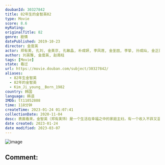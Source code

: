 ```yaml
---
doubanId: 30327842
title: 82年生的金智英82
type: Movie
score: 8.6
myRating: 
originalTitle: 82
genre: 剧情
datePublished: 2019-10-23
director: 金度英
actor: 郑有美, 孔刘, 金美京, 孔敏晶, 朴成妍, 李凤莲, 金圣喆, 李挚, 孙成灿, 金正英, 李海云, 李娜云, 禹志贤, 芮秀贞, 廉惠兰, 朴世贤, 禹都临, 金国熙, 安泰琳, 金锦顺, 金夏妍, 车美京, 尹莎凤, 赵睿琳, 姜爱信, 李柱元, 金城泰, 全国香, 李承勇, 郑亨奭, 金勇浚, 元春圭, 郑泰成, 崔熙真
author: 刘英雅, 金度英, 赵南柱
tags: [Movie]
state: 看过
url: https://movie.douban.com/subject/30327842/
aliases:
  - 82年生金智英
  - 82年的金智英
  - Kim_Ji_young__Born_1982
country: 韩国
language: 韩语
IMDb: tt11052808
time: 118分钟
createTime: 2023-01-24 01:07:41
collectionDate: 2020-11-04
desc: 表面看来，金智英（郑有美饰）是一个生活在幸福之中的家庭主妇，有一个收入不菲又温柔体贴的丈夫郑大贤（孔侑饰）和一个非常可爱的女儿，在波澜不惊的日子里享受着每一天的平淡和安稳。实际上，金智英的内心早...
date created: 2023-01-24
date modified: 2023-03-07
---
```


![image](p2578045524.jpg)

Comment:
---
